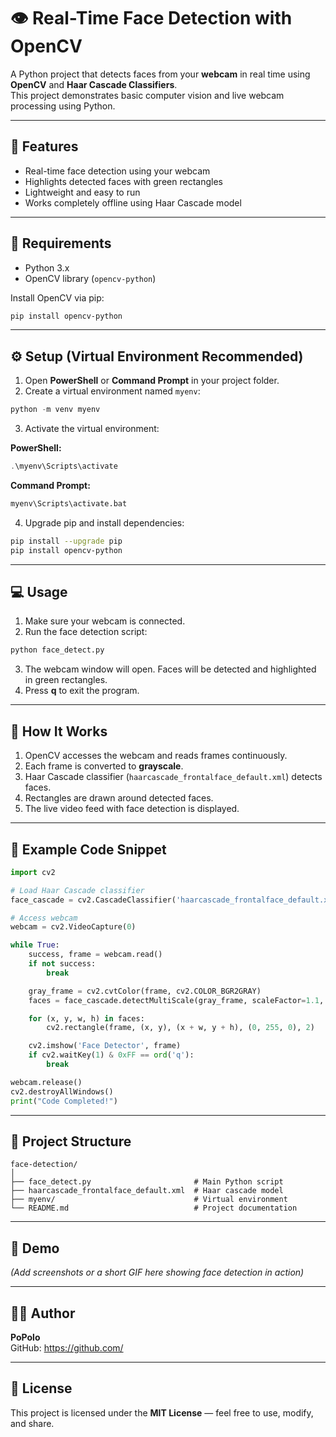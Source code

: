 # 👁️ Real-Time Face Detection with OpenCV

A Python project that detects faces from your **webcam** in real time using **OpenCV** and **Haar Cascade Classifiers**.  
This project demonstrates basic computer vision and live webcam processing using Python.

---

## 🚀 Features

- Real-time face detection using your webcam  
- Highlights detected faces with green rectangles  
- Lightweight and easy to run  
- Works completely offline using Haar Cascade model

---

## 🧰 Requirements

- Python 3.x  
- OpenCV library (`opencv-python`)  

Install OpenCV via pip:

```bash
pip install opencv-python
```

---

## ⚙️ Setup (Virtual Environment Recommended)

1. Open **PowerShell** or **Command Prompt** in your project folder.
2. Create a virtual environment named `myenv`:

```powershell
python -m venv myenv
```

3. Activate the virtual environment:

**PowerShell:**
```powershell
.\myenv\Scripts\activate
```

**Command Prompt:**
```cmd
myenv\Scripts\activate.bat
```

4. Upgrade pip and install dependencies:

```bash
pip install --upgrade pip
pip install opencv-python
```

---

## 💻 Usage

1. Make sure your webcam is connected.  
2. Run the face detection script:

```bash
python face_detect.py
```

3. The webcam window will open. Faces will be detected and highlighted in green rectangles.  
4. Press **q** to exit the program.

---

## 🧠 How It Works

1. OpenCV accesses the webcam and reads frames continuously.  
2. Each frame is converted to **grayscale**.  
3. Haar Cascade classifier (`haarcascade_frontalface_default.xml`) detects faces.  
4. Rectangles are drawn around detected faces.  
5. The live video feed with face detection is displayed.

---

## 📄 Example Code Snippet

```python
import cv2

# Load Haar Cascade classifier
face_cascade = cv2.CascadeClassifier('haarcascade_frontalface_default.xml')

# Access webcam
webcam = cv2.VideoCapture(0)

while True:
    success, frame = webcam.read()
    if not success:
        break

    gray_frame = cv2.cvtColor(frame, cv2.COLOR_BGR2GRAY)
    faces = face_cascade.detectMultiScale(gray_frame, scaleFactor=1.1, minNeighbors=5)

    for (x, y, w, h) in faces:
        cv2.rectangle(frame, (x, y), (x + w, y + h), (0, 255, 0), 2)

    cv2.imshow('Face Detector', frame)
    if cv2.waitKey(1) & 0xFF == ord('q'):
        break

webcam.release()
cv2.destroyAllWindows()
print("Code Completed!")
```

---

## 📁 Project Structure

```
face-detection/
│
├── face_detect.py                       # Main Python script
├── haarcascade_frontalface_default.xml  # Haar cascade model
├── myenv/                               # Virtual environment
└── README.md                            # Project documentation
```

---

## 📸 Demo

*(Add screenshots or a short GIF here showing face detection in action)*

---

## 🧑‍💻 Author

**PoPolo**  
GitHub: [https://github.com/<your-username>](https://github.com/<your-username>)

---

## 📄 License

This project is licensed under the **MIT License** — feel free to use, modify, and share.

